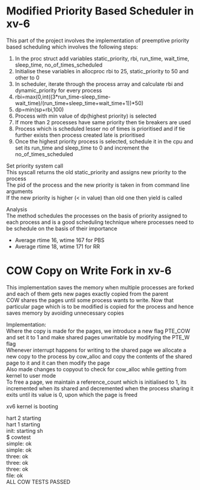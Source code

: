 # Modified Priority Based Scheduler in xv-6

This part of the project involves the implementation of preemptive priority based scheduling which involves the following steps:
1. In the proc struct add variables static_priority, rbi, run_time, wait_time, sleep_time, no_of_times_scheduled
2. Initialise these variables in allocproc rbi to 25, static_priority to 50 and other to 0
3. In scheduler, iterate through the process array and calculate rbi and dynamic_priority for every process
4. rbi=max(0,int((3*run_time-sleep_time-wait_time)/(run_time+sleep_time+wait_time+1))*50)
5. dp=min(sp+rbi,100)
6. Process with min value of dp(highest priority) is selected
7. If more than 2 processes have same priority then tie breakers are used
8. Process which is scheduled lesser no of times is prioritised and if tie further exists then process created late is prioritised
9. Once the highest priority process is selected, schedule it in the cpu and set its run_time and sleep_time to 0 and increment the no_of_times_scheduled 

Set priority system call  
This syscall returns the old static_priority and assigns new priority to the process  
The pid of the process and the new priority is taken in from command line arguments  
If the new priority is higher (< in value) than old one then yield is called  

Analysis  
The method schedules the processes on the basis of priority assigned to each process and is a good scheduling technique where processes need to be schedule on the basis of their importance   
- Average rtime 16,  wtime 167 for PBS
- Average rtime 18,  wtime 171 for RR

# COW Copy on Write Fork in xv-6

This implementation saves the memory when multiple processes are forked and each of them gets new pages exactly copied from the parent   
COW shares the pages until some process wants to write. Now that particular page which is to be modified is copied for the process and hence saves memory by avoiding unnecessary copies  

Implementation:  
Where the copy is made for the pages, we introduce a new flag PTE_COW and set it to 1 and make shared pages unwritable by modifying the PTE_W flag  
Whenever interrupt happens for writing to the shared page we allocate a new copy to the process by cow_alloc and copy the contents of the shared page to it and it can then modify the page  
Also made changes to copyout to check for cow_alloc while getting from kernel to user mode  
To free a page, we maintain a reference_count which is initialised to 1, its incremented when its shared and decremented when the process sharing it exits until its value is 0, upon which the page is freed  

xv6 kernel is booting  

hart 2 starting  
hart 1 starting  
init: starting sh  
$ cowtest  
simple: ok  
simple: ok  
three: ok  
three: ok  
three: ok  
file: ok  
ALL COW TESTS PASSED 